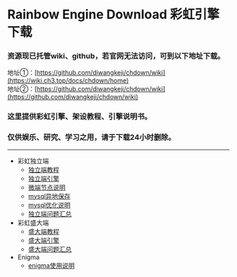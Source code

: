# Rainbow Engine Download 彩虹引擎下载
### 资源现已托管wiki、github，若官网无法访问，可到以下地址下载。
 地址①：[https://github.com/diwangkeji/chdown/wiki](https://wiki.ch3.top/docs/chdown/home)<br/>
 地址②：[https://github.com/diwangkeji/chdown/wiki](https://github.com/diwangkeji/chdown/wiki)
### 这里提供彩虹引擎、架设教程、引擎说明书。
### 仅供娱乐、研究、学习之用，请于下载24小时删除。
---  
- 彩虹独立端
  * [独立端教程](https://github.com/diwangkeji/chdown/wiki/1)
  * [独立端引擎](https://github.com/diwangkeji/chdown/wiki/2)
  * [微端节点说明](https://github.com/diwangkeji/chdown/wiki/3)
  * [mysql异地保存](https://github.com/diwangkeji/chdown/wiki/4)
  * [mysql优化说明](https://github.com/diwangkeji/chdown/wiki/5)
  * [独立端问题汇总](https://github.com/diwangkeji/chdown/wiki/6)
- 彩虹盛大端
   * [盛大端教程](https://github.com/diwangkeji/chdown/wiki/7)
   * [盛大端引擎](https://github.com/diwangkeji/chdown/wiki/8)
   * [盛大端问题汇总](https://github.com/diwangkeji/chdown/wiki/9)
- Enigma
   * [enigma使用说明](https://github.com/diwangkeji/chdown/wiki/10)
